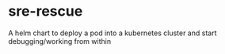# sre-rescue
A helm chart to deploy a pod into a kubernetes cluster and start debugging/working from within
